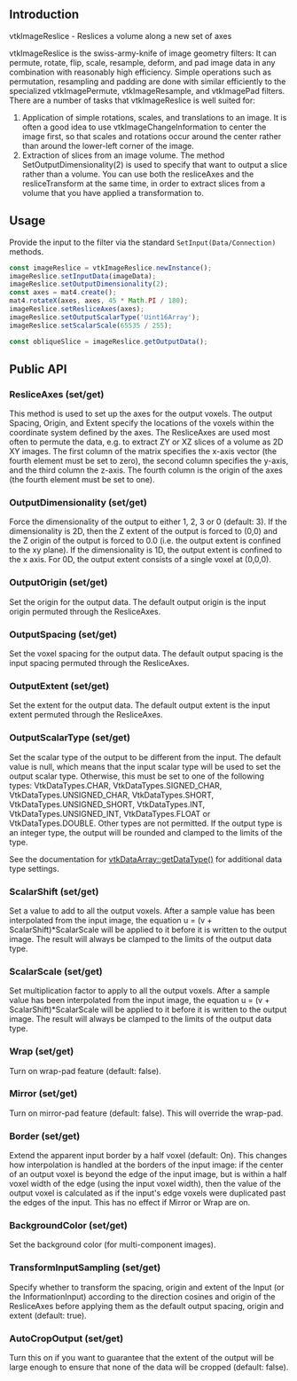 ## Introduction
vtkImageReslice - Reslices a volume along a new set of axes

vtkImageReslice is the swiss-army-knife of image geometry filters:
It can permute, rotate, flip, scale, resample, deform, and pad image
data in any combination with reasonably high efficiency.  Simple
operations such as permutation, resampling and padding are done
with similar efficiently to the specialized vtkImagePermute,
vtkImageResample, and vtkImagePad filters.  There are a number of
tasks that vtkImageReslice is well suited for:
1) Application of simple rotations, scales, and translations to
an image. It is often a good idea to use vtkImageChangeInformation
to center the image first, so that scales and rotations occur around
the center rather than around the lower-left corner of the image.
2) Extraction of slices from an image volume. The method
SetOutputDimensionality(2) is used to specify that want to output a
slice rather than a volume. You can use both the resliceAxes and the
resliceTransform at the same time, in order to extract slices from a
volume that you have applied a transformation to.

## Usage

Provide the input to the filter via the standard
`SetInput(Data/Connection)` methods.

```js
const imageReslice = vtkImageReslice.newInstance();
imageReslice.setInputData(imageData);
imageReslice.setOutputDimensionality(2);
const axes = mat4.create();
mat4.rotateX(axes, axes, 45 * Math.PI / 180);
imageReslice.setResliceAxes(axes);
imageReslice.setOutputScalarType('Uint16Array');
imageReslice.setScalarScale(65535 / 255);

const obliqueSlice = imageReslice.getOutputData();
```

## Public API

### ResliceAxes (set/get)

This method is used to set up the axes for the output voxels.
The output Spacing, Origin, and Extent specify the locations
of the voxels within the coordinate system defined by the axes.
The ResliceAxes are used most often to permute the data, e.g.
to extract ZY or XZ slices of a volume as 2D XY images.
The first column of the matrix specifies the x-axis
vector (the fourth element must be set to zero), the second
column specifies the y-axis, and the third column the
z-axis.  The fourth column is the origin of the
axes (the fourth element must be set to one).

### OutputDimensionality (set/get)

Force the dimensionality of the output to either 1, 2,
3 or 0 (default: 3).  If the dimensionality is 2D, then
the Z extent of the output is forced to (0,0) and the Z
origin of the output is forced to 0.0 (i.e. the output
extent is confined to the xy plane).  If the dimensionality
is 1D, the output extent is confined to the x axis.
For 0D, the output extent consists of a single voxel at
(0,0,0).

### OutputOrigin (set/get)

Set the origin for the output data.  The default output origin
is the input origin permuted through the ResliceAxes.

### OutputSpacing (set/get)

Set the voxel spacing for the output data.  The default output
spacing is the input spacing permuted through the ResliceAxes.

### OutputExtent (set/get)

Set the extent for the output data.  The default output extent
is the input extent permuted through the ResliceAxes.

### OutputScalarType (set/get)

Set the scalar type of the output to be different from the input.
The default value is null, which means that the input scalar type will be
used to set the output scalar type.  Otherwise, this must be set to one
of the following types: VtkDataTypes.CHAR, VtkDataTypes.SIGNED_CHAR,
VtkDataTypes.UNSIGNED_CHAR, VtkDataTypes.SHORT, VtkDataTypes.UNSIGNED_SHORT,
VtkDataTypes.INT, VtkDataTypes.UNSIGNED_INT, VtkDataTypes.FLOAT or
VtkDataTypes.DOUBLE. Other types are not permitted. If the output type
is an integer type, the output will be rounded and clamped to the limits of
the type.

See the documentation for [vtkDataArray::getDataType()](../api/Common_Core_DataArray.html#getDataType-String) for additional data type settings.

### ScalarShift (set/get)

Set a value to add to all the output voxels.
After a sample value has been interpolated from the input image, the
equation u = (v + ScalarShift)*ScalarScale will be applied to it before
it is written to the output image.  The result will always be clamped to
the limits of the output data type.

### ScalarScale (set/get)

Set multiplication factor to apply to all the output voxels.
After a sample value has been interpolated from the input image, the
equation u = (v + ScalarShift)*ScalarScale will be applied to it before
it is written to the output image.  The result will always be clamped to
the limits of the output data type.

### Wrap (set/get)

Turn on wrap-pad feature (default: false).

### Mirror (set/get)

Turn on mirror-pad feature (default: false). This will override the wrap-pad.

### Border (set/get)

Extend the apparent input border by a half voxel (default: On).
This changes how interpolation is handled at the borders of the
input image: if the center of an output voxel is beyond the edge
of the input image, but is within a half voxel width of the edge
(using the input voxel width), then the value of the output voxel
is calculated as if the input's edge voxels were duplicated past
the edges of the input.
This has no effect if Mirror or Wrap are on.

### BackgroundColor (set/get)

Set the background color (for multi-component images).


### TransformInputSampling (set/get)

Specify whether to transform the spacing, origin and extent
of the Input (or the InformationInput) according to the
direction cosines and origin of the ResliceAxes before applying
them as the default output spacing, origin and extent
(default: true).

### AutoCropOutput (set/get)

Turn this on if you want to guarantee that the extent of the
output will be large enough to ensure that none of the
data will be cropped (default: false).
